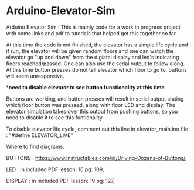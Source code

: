 # Arduino-Elevator-Sim
Arduino Elevator Sim : This is mainly code for a work in progress project with some links and pdf to tutorials that helped get this together so far.

At this time the code is not finished, the elevator has a simple life cycle and if run, the elevator will be given random floors and one can watch the elevator go "up and down" from the digiatal display and led's indicating floors reached/passed. One can also use the serial output to follow along. At this time button presses do not tell elevator which floor to go to, buttons will seem unresponsive.

***need to disable elevator to see button functionality at this time**

Buttons are working, and button presses will result in serial output stating which floor button was pressed, along with floor LED and display. The elevator simulation takes over this output from pushing buttons, so you need to disable it to see this funtionality.

To disable elevator life cycle, comment out this line in elevator_main.ino file :     "#define ELEVATOR_LIVE"

Where to find diagrams:

BUTTONS : https://www.instructables.com/id/Driving-Dozens-of-Buttons/,

LED     : in included PDF lesson: 16 pg: 109,

DISPLAY : in included PDF lesson: 19 pg: 127,
